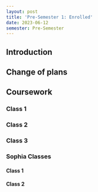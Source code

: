 ```yaml
---
layout: post
title: 'Pre-Semester 1: Enrolled'
date: 2023-06-12
semester: Pre-Semester
---
```



## Introduction


## Change of plans



## Coursework

### Class 1


### Class 2

### Class 3

### Sophia Classes

#### Class 1

#### Class 2


